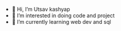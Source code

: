 - 👋 Hi, I’m Utsav kashyap
- 👀 I’m interested in doing code and project
- 🌱 I’m currently learning  web dev and sql


<!---
ut2908/ut2908 is a ✨ special ✨ repository because its `README.md` (this file) appears on your GitHub profile.
You can click the Preview link to take a look at your changes.
--->
